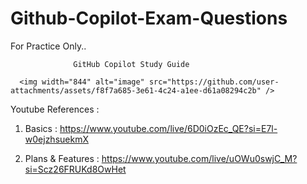 # Github-Copilot-Exam-Questions
For Practice Only..


				  GitHub Copilot Study Guide
      
      <img width="844" alt="image" src="https://github.com/user-attachments/assets/f8f7a685-3e61-4c24-a1ee-d61a08294c2b" />

		
			


Youtube References :


1. Basics : https://www.youtube.com/live/6D0iOzEc_QE?si=E7l-w0ejzhsuekmX  
 
2. Plans & Features : https://www.youtube.com/live/uOWu0swjC_M?si=Scz26FRUKd8OwHet 
